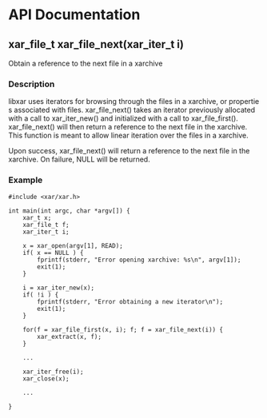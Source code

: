 # API Documentation #

## xar\_file\_t xar\_file\_next(xar\_iter\_t i) ##

Obtain a reference to the next file in a xarchive

### Description ###

libxar uses iterators for browsing through the files in a xarchive, or propertie s associated with files. xar\_file\_next() takes an iterator previously allocated with a call to xar\_iter\_new() and initialized with a call to xar\_file\_first(). xar\_file\_next() will then return a reference to the next file in the xarchive. This function is meant to allow linear iteration over the files in a xarchive.

Upon success, xar\_file\_next() will return a reference to the next file in the xarchive. On failure, NULL will be returned.

### Example ###
```
#include <xar/xar.h>

int main(int argc, char *argv[]) {
	xar_t x;
	xar_file_t f;
	xar_iter_t i;

	x = xar_open(argv[1], READ);
	if( x == NULL ) {
		fprintf(stderr, "Error opening xarchive: %s\n", argv[1]);
		exit(1);
	}

	i = xar_iter_new(x);
	if( !i ) {
		fprintf(stderr, "Error obtaining a new iterator\n");
		exit(1);
	}

	for(f = xar_file_first(x, i); f; f = xar_file_next(i)) {
		xar_extract(x, f);
	}

	...

	xar_iter_free(i);
	xar_close(x);
	
	...

}

```